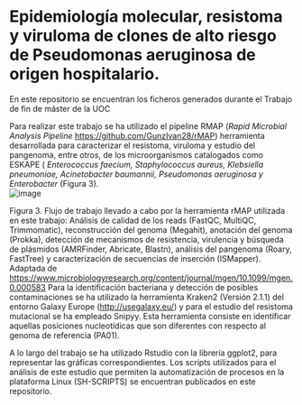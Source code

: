 # Epidemiología molecular, resistoma y viruloma de clones de alto riesgo de Pseudomonas aeruginosa de origen hospitalario.


En este repositorio se encuentran los ficheros generados durante el Trabajo de fin de máster de la UOC



Para realizar este trabajo se ha utilizado el pipeline RMAP (*Rapid Microbial Analysis Pipeline* https://github.com/GunzIvan28/rMAP) herramienta desarrollada para caracterizar el resistoma, viruloma y estudio del pangenoma, entre otros, de los microorganismos catalogados como ESKAPE ( *Enterococcus faecium, Staphylococcus aureus, Klebsiella pneumoniae, Acinetobacter baumannii, Pseudomonas aeruginosa y Enterobacter* (Figura 3).  
 ![image](https://github.com/ItxaSarko/WorkflowPseudomonasTFM/assets/100303282/8a5005c5-7ec9-4bc4-ab89-fb07d476a375)
 
 
Figura 3. Flujo de trabajo llevado a cabo por la herramienta rMAP utilizada en este trabajo: Análisis de calidad de los reads (FastQC, MultiQC, Trimmomatic), reconstrucción del genoma (Megahit), anotación del genoma (Prokka), detección de mecanismos de resistencia, virulencia y búsqueda de plásmidos (AMRFinder, Abricate, Blastn), análisis del pangenoma (Roary, FastTree) y caracterización de secuencias de inserción (ISMapper). Adaptada de 
https://www.microbiologyresearch.org/content/journal/mgen/10.1099/mgen.0.000583
Para la identificación bacteriana y detección de posibles contaminaciones se ha utilizado la herramienta Kraken2 (Versión 2.1.1) del entorno Galaxy Europe (http://usegalaxy.eu/) y para el estudio del resistoma mutacional se ha empleado Snipyy. Esta herramienta consiste en identificar aquellas posiciones nucleotídicas que son diferentes con respecto al genoma de referencia (PA01).

A lo largo del trabajo se ha utilizado Rstudio con la librería ggplot2, para representar las gráficas correspondientes. Los scripts utilizados para el análisis de este estudio que permiten la automatización de procesos en la plataforma Linux (SH-SCRIPTS) se encuentran publicados en este repositorio.


